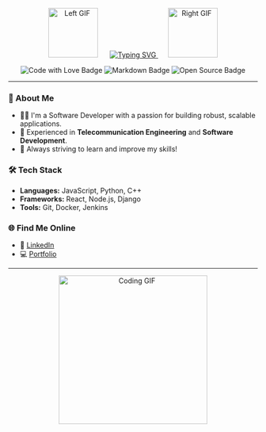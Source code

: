 <p align="center">
    <img src="https://media.giphy.com/media/QXwtfadqo7wbfmT46H/giphy.gif" width="100" height="100" alt="Left GIF" style="margin-right: 20px;">
    <a href="https://git.io/typing-svg">
        <img src="https://readme-typing-svg.herokuapp.com?font=VT323&color=16FF00&size=30&pause=1000&center=true&vCenter=true&repeat=true&width=435&lines=Hi%2C+I'm+Joshua!;Welcome+to+My+Profile!;Software+%7C+Telecom+Engineer;Let's+Build+Something+Awesome!" alt="Typing SVG">
    </a>
    <img src="https://media.giphy.com/media/g2jj9VAIBluIreVNsb/giphy.gif" width="100" height="100" alt="Right GIF" style="margin-left: 20px;">
</p>


<p align="center">
  <img src="https://img.shields.io/badge/Code-Love-green?style=flat-square&logo=github&logoColor=white" alt="Code with Love Badge"/>
  <img src="https://img.shields.io/badge/Made_with-Markdown-blue?style=flat-square&logo=markdown&logoColor=white" alt="Markdown Badge"/>
  <img src="https://img.shields.io/badge/Projects-Open%20Source-orange?style=flat-square&logo=opensourceinitiative&logoColor=white" alt="Open Source Badge"/>
</p>

---

### 🚀 About Me

- 🧑‍💻 I'm a Software Developer with a passion for building robust, scalable applications.
- 📡 Experienced in **Telecommunication Engineering** and **Software Development**.
- 🎯 Always striving to learn and improve my skills!

### 🛠️ Tech Stack

- **Languages:** JavaScript, Python, C++
- **Frameworks:** React, Node.js, Django
- **Tools:** Git, Docker, Jenkins

### 🌐 Find Me Online

- 💼 [LinkedIn](https://www.linkedin.com/in/joshua)
- 💻 [Portfolio](https://www.joshua.dev)

---

<p align="center">
  <img src="https://media.giphy.com/media/YRq7xXEDfSdRW/giphy.gif" width="300" alt="Coding GIF">
</p>
